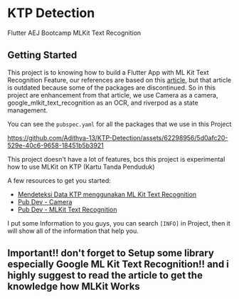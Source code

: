 # KTP Detection

Flutter AEJ Bootcamp MLKit Text Recognition

## Getting Started

This project is to knowing how to build a Flutter App with ML Kit Text Recognition Feature, our references are based on this [article](https://medium.com/tlabcircle/mendeteksi-data-ktp-menggunakan-ml-kit-text-recognition-da16e414af1e), but that article is outdated because some of the packages are discontinued. So in this project are enhancement from that article, we use Camera as a camera, google_mlkit_text_recognition as an OCR, and riverpod as a state management.

You can see the `pubspec.yaml` for all the packages that we use in this Project

https://github.com/Adithya-13/KTP-Detection/assets/62298956/5d0afc20-529e-40c6-9658-18451b5b3921

This project doesn't have a lot of features, bcs this project is experimental how to use MLKit on KTP (Kartu Tanda Penduduk)

A few resources to get you started:

- [Mendeteksi Data KTP menggunakan ML Kit Text Recognition](https://medium.com/tlabcircle/mendeteksi-data-ktp-menggunakan-ml-kit-text-recognition-da16e414af1e)
- [Pub Dev - Camera](https://pub.dev/packages/camera)
- [Pub Dev - MLKit Text Recognition](https://pub.dev/packages/google_mlkit_text_recognition)

I put some Information to you guys, you can search `[INFO]` in Project, then it will show all of the information that help you.

## Important!! don't forget to Setup some library especially Google ML Kit Text Recognition!! and i highly suggest to read the article to get the knowledge how MLKit Works
